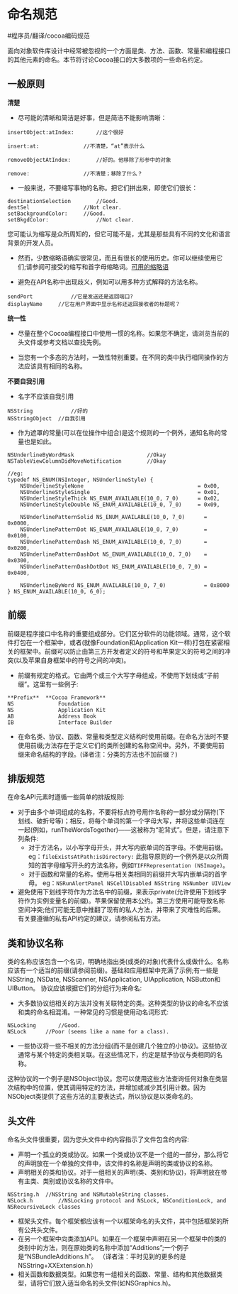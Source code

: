 # 命名规范
#程序员/翻译/cocoa编码规范

面向对象软件库设计中经常被忽视的一个方面是类、方法、函数、常量和编程接口的其他元素的命名。本节将讨论Cocoa接口的大多数项的一些命名约定。

## 一般原则

**清楚**
* 尽可能的清晰和简洁是好事，但是简洁不能影响清晰：
```obj-c
insertObject:atIndex:		//这个很好

insert:at:				//不清楚，“at”表示什么

removeObjectAtIndex:		//好的。他移除了形参中的对象

remove:					//不清楚；移除了什么？

```

* 一般来说，不要缩写事物的名称。把它们拼出来，即使它们很长：
```obj-c
destinationSelection		//Good.
destSel					//Not clear.
setBackgroundColor:		//Good.
setBkgdColor:				//Not clear.
```

您可能认为缩写是众所周知的，但它可能不是，尤其是那些具有不同的文化和语言背景的开发人员。

* 然而，少数缩略语确实很常见，而且有很长的使用历史。你可以继续使用它们;请参阅可接受的缩写和首字母缩略词。[可用的缩略语](https://developer.apple.com/library/archive/documentation/Cocoa/Conceptual/CodingGuidelines/Articles/APIAbbreviations.html#//apple_ref/doc/uid/20001285-BCIHCGAE)

* 避免在API名称中出现歧义，例如可以用多种方式解释的方法名称。
```obj-c
sendPort			//它是发送还是返回端口?
displayName		//它在用户界面中显示名称还返回接收者的标题呢？
```

**统一性**
* 尽量在整个Cocoa编程接口中使用一惯的名称。如果您不确定，请浏览当前的头文件或参考文档以查找先例。

* 当您有一个多态的方法时，一致性特别重要。在不同的类中执行相同操作的方法应该具有相同的名称。

**不要自我引用**
* 名字不应该自我引用
```obj-c
NSString 			//好的
NSStringObject	//自我引用
```

* 作为遮罩的常量(可以在位操作中组合)是这个规则的一个例外，通知名称的常量也是如此。
```
NSUnderlineByWordMask						//Okay
NSTableViewColumnDidMoveNotification		//Okay

//eg:
typedef NS_ENUM(NSInteger, NSUnderlineStyle) {
    NSUnderlineStyleNone                                    = 0x00,
    NSUnderlineStyleSingle                                  = 0x01,
    NSUnderlineStyleThick NS_ENUM_AVAILABLE(10_0, 7_0)      = 0x02,
    NSUnderlineStyleDouble NS_ENUM_AVAILABLE(10_0, 7_0)     = 0x09,

    NSUnderlinePatternSolid NS_ENUM_AVAILABLE(10_0, 7_0)      = 0x0000,
    NSUnderlinePatternDot NS_ENUM_AVAILABLE(10_0, 7_0)        = 0x0100,
    NSUnderlinePatternDash NS_ENUM_AVAILABLE(10_0, 7_0)       = 0x0200,
    NSUnderlinePatternDashDot NS_ENUM_AVAILABLE(10_0, 7_0)    = 0x0300,
    NSUnderlinePatternDashDotDot NS_ENUM_AVAILABLE(10_0, 7_0) = 0x0400,

    NSUnderlineByWord NS_ENUM_AVAILABLE(10_0, 7_0)            = 0x8000
} NS_ENUM_AVAILABLE(10_0, 6_0);

```

## 前缀
前缀是程序接口中名称的重要组成部分。它们区分软件的功能领域。通常，这个软件打包在一个框架中，或者(就像Foundation和Application Kit一样)打包在紧密相关的框架中。前缀可以防止由第三方开发者定义的符号和苹果定义的符号之间的冲突(以及苹果自身框架中的符号之间的冲突)。

* 前缀有规定的格式。它由两个或三个大写字母组成，不使用下划线或“子前缀”。这里有一些例子:
```
**Prefix**	**Cocoa Framework**
NS				Foundation
NS				Application Kit
AB				Address Book
IB				Interface Builder
```

* 在命名类、协议、函数、常量和类型定义结构时使用前缀。在命名方法时不要使用前缀;方法存在于定义它们的类所创建的名称空间中。另外，不要使用前缀来命名结构的字段。(译者注：分类的方法也不加前缀？)

## 排版规范
在命名API元素时遵循一些简单的排版规则:
* 对于由多个单词组成的名称，不要将标点符号用作名称的一部分或分隔符(下划线、破折号等)；相反，将每个单词的第一个字母大写，并将这些单词连在一起(例如，runTheWordsTogether)——这被称为“驼背式”。但是，请注意下列条件:
	* 对于方法名，以小写字母开头，并大写内嵌单词的首字母。不使用前缀。
	eg：`fileExistsAtPath:isDirectory:`
	此指导原则的一个例外是以众所周知的首字母缩写开头的方法名称，例如`TIFFRepresentation (NSImage)`。
	* 对于函数和常量的名称，使用与相关类相同的前缀并大写内嵌单词的首字母。
	eg：`NSRunAlertPanel NSCellDisabled NSString NSNumber UIView`
* 避免使用下划线字符作为方法名中的前缀，来表示private(允许使用下划线字符作为实例变量名的前缀)。苹果保留使用本公约。第三方使用可能导致名称空间冲突;他们可能无意中推翻了现有的私人方法，并带来了灾难性的后果。有关要遵循的私有API约定的建议，请参阅私有方法。

## 类和协议名称
类的名称应该包含一个名词，明确地指出类(或类的对象)代表什么或做什么。名称应该有一个适当的前缀(请参阅前缀)。基础和应用框架中充满了示例;有一些是NSString, NSDate, NSScanner, NSApplication, UIApplication, NSButton和UIButton。
协议应该根据它们的分组行为来命名:
* 大多数协议组相关的方法并没有关联特定的类。这种类型的协议的命名不应该和类的命名相混淆。一种常见的习惯是使用动名词形式:

```obj-c
NSLocking		//Good.
NSLock		//Poor (seems like a name for a class).
```

* 一些协议将一些不相关的方法分组(而不是创建几个独立的小协议)。这些协议通常与某个特定的类相关联。在这些情况下，约定是赋予协议与类相同的名称。

这种协议的一个例子是NSObject协议。您可以使用这些方法查询任何对象在类层次结构中的位置，使其调用特定的方法，并增加或减少其引用计数。因为NSObject类提供了这些方法的主要表达式，所以协议是以类命名的。

## 头文件
命名头文件很重要，因为您头文件中的内容指示了文件包含的内容:
* 声明一个孤立的类或协议。如果一个类或协议不是一个组的一部分，那么将它的声明放在一个单独的文件中，该文件的名称是声明的类或协议的名称。
* 声明相关的类和协议。对于一组相关的声明(类、类别和协议)，将声明放在带有主类、类别或协议名称的文件中。
```obj-c
NSString.h	//NSString and NSMutableString classes.
NSLock.h		//NSLocking protocol and NSLock, NSConditionLock, and NSRecursiveLock classes

```
* 框架头文件。每个框架都应该有一个以框架命名的头文件，其中包括框架的所有公共头文件。
* 在另一个框架中向类添加API。如果在一个框架中声明在另一个框架中的类的类别中的方法，则在原始类的名称中添加“Additions”;一个例子是“NSBundleAdditions.h”。
（译者注：平时见到的更多的是NSString+XXExtension.h）
* 相关函数和数据类型。如果您有一组相关的函数、常量、结构和其他数据类型，请将它们放入适当命名的头文件(如NSGraphics.h)。



